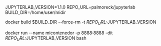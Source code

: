 JUPYTERLAB_VERSION=1.1.0
REPO_URL=palmoreck/jupyterlab
BUILD_DIR=/home/user/midir

docker build $BUILD_DIR --force-rm -t $REPO_URL:$JUPYTERLAB_VERSION

docker run --name micontenedor -p 8888:8888 -dit $REPO_URL:$JUPYTERLAB_VERSION bash
